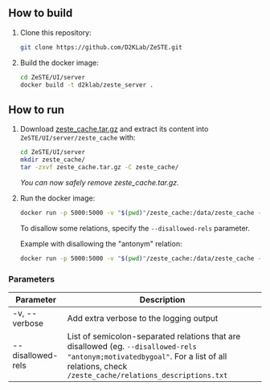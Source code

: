 ## How to build

1. Clone this repository:
    ```sh
    git clone https://github.com/D2KLab/ZeSTE.git
    ```

1. Build the docker image:
    ```sh
    cd ZeSTE/UI/server
    docker build -t d2klab/zeste_server .
    ```

## How to run

1. Download [zeste_cache.tar.gz]() and extract its content into `ZeSTE/UI/server/zeste_cache` with:
    ```sh
    cd ZeSTE/UI/server
    mkdir zeste_cache/
    tar -zxvf zeste_cache.tar.gz -C zeste_cache/
    ```
    _You can now safely remove zeste_cache.tar.gz._

1. Run the docker image:
    ```sh
    docker run -p 5000:5000 -v "$(pwd)"/zeste_cache:/data/zeste_cache --name mle-zeste d2klab/zeste_server
    ```
    To disallow some relations, specify the `--disallowed-rels` parameter.

    Example with disallowing the "antonym" relation:
    ```sh
    docker run -p 5000:5000 -v "$(pwd)"/zeste_cache:/data/zeste_cache --name mle-zeste d2klab/zeste_server --disallowed-rels "antonym"
    ```

### Parameters

| Parameter | Description |
| --- | --- |
| -v, --verbose | Add extra verbose to the logging output |
| --disallowed-rels | List of semicolon-separated relations that are disallowed (eg. `--disallowed-rels "antonym;motivatedbygoal"`. For a list of all relations, check `/zeste_cache/relations_descriptions.txt` |
